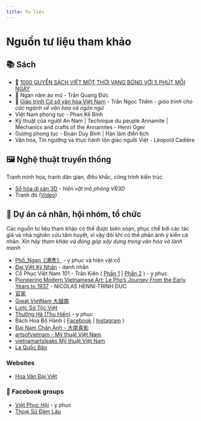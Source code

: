 ```yaml
---
title: Tư liệu
---
```


# Nguồn tư liệu tham khảo

## 📚 Sách

- 🌟 [1000 QUYỂN SÁCH VIỆT MỘT THỜI VANG BÓNG VỚI 5 PHÚT MỖI NGÀY​](https://docs.google.com/spreadsheets/d/1ACISndQGzHf78aZ_M9nORHKG5vObNWbwFnoH0C8dT9U/edit#gid=58434254)
- 🌟 Ngàn năm áo mũ - Trần Quang Đức
- 🌟 [Giáo trình Cơ sở văn hóa Việt Nam](https://mbn.edu.vn/sach-vui/giao-trinh-co-so-van-hoa-viet-nam-pgs-ts-tran-ngoc-them-pdf/1604/) - Trần Ngọc Thêm - _giáo trình cho các ngành về văn hóa và ngôn ngữ_
- Việt Nam phong tục - Phan Kế Bính
- Kỹ thuật của người An Nam | Technique du peuple Annamite | Mechanics and crafts of the Annamites - Henri Oger
- Gương phong tục - Đoàn Duy Bình | Hàn lâm điển tịch
- Văn hóa, Tín ngưỡng và thực hành tôn giáo người Việt - Léopold Cadière

## 🖼 Nghệ thuật truyền thống

Tranh minh họa, tranh dân gian, điêu khắc, công trình kiến trúc

- [Số hóa di sản 3D](https://vr3d.vn/trienlam/) - _hiện vật mô phỏng VR3D_
- Tranh đỏ ([Video](https://www.facebook.com/www.hanoionline.vn/videos/236943312422683/))

## 🔖 Dự án cá nhân, hội nhóm, tổ chức

Các nguồn tư liệu tham khảo có thể được biên soạn, phục chế bởi các tác giả và nhà nghiên cứu tâm huyết, vì vậy đôi khi có thể phản ánh ý kiến cá nhân.
_Xin hãy tham khảo và đóng góp xây dựng trong văn hóa và lành mạnh_

- [Phổ_Ngạn《溥彥》](https://twitter.com/_Pho_Ngan) - y phục và hiện vật cổ 
- [Đại Việt Kỳ Nhân](https://www.facebook.com/DaiVietKyNhan) - danh nhân
- Cổ Phục Việt Nam 101 - Trần Kiên ( [Phần 1](https://www.facebook.com/media/set/?set=a.737761963724866&type=3) | [Phần 2](https://www.facebook.com/media/set/?set=a.738128400354889&type=3) ) - y phục
- [Pioneering Modern Vietnamese Art: Le Pho’s Journey From the Early Years to 1937](https://www.sothebys.com/en/articles/pioneering-modern-vietnamese-art-le-phos-journey-from-the-early-years-to-1937) - NICOLAS HENNI-TRINH DUC
- [官家](https://www.facebook.com/lao.tu.5)
- [Great VietNam 大越南](https://www.facebook.com/gr8vietnam)
- [Lược Sử Tộc Việt](https://www.facebook.com/lstvfanpage)
- [Thưởng Hà (Thu Hiền)](https://www.instagram.com/thuongha.vietphuc/) - y phục
- Bách Hoa Bộ Hành ( [Facebook](https://www.facebook.com/bachhoabohanh/) | [Instagram](https://www.instagram.com/bachhoabohanh/) )
- [Đại Nam Chân Ảnh - 大南真影](https://www.instagram.com/dainamchananh/)
- [artsofvietnam - Mỹ thuật Việt Nam](https://www.instagram.com/artsofvietnam/)
- [vietnamartsleaks Mỹ thuật Việt Nam](https://www.instagram.com/vietnamartsleaks/)
- [La Quốc Bảo ](https://www.facebook.com/baroluo)
### Websites
- [Hoa Văn Đại Việt](https://hoavandaiviet.vn/?fbclid=IwAR18kr0IjygMZJJeO217dWNiAvA_nTJwLEMFtrITeJkRfXSMKcQ87Va_EoQ)
### 👋 Facebook groups
- [Việt Phục Hội](https://www.facebook.com/groups/2440350972853718) - y phục
- [Thoại Sử Đàm Lâu](https://www.facebook.com/groups/947255362740012/)
